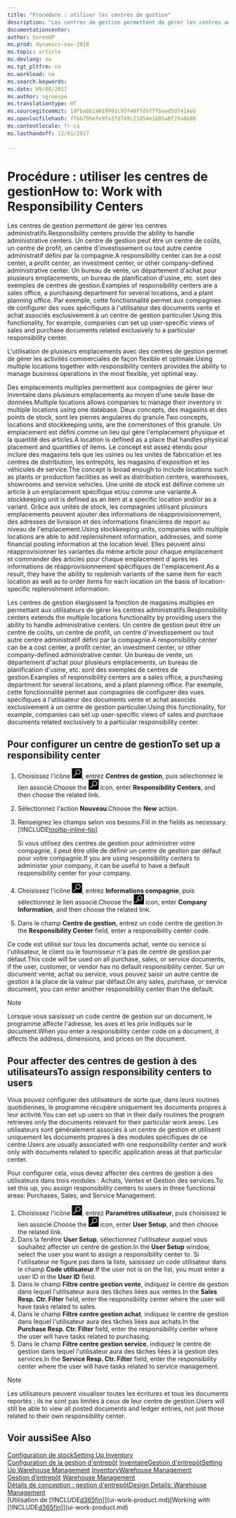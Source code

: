```yaml
---
title: "Procédure : utiliser les centres de gestion"
description: "Les centres de gestion permettent de gérer les centres administratifs. Un centre de gestion peut être un centre de coûts, un centre de profit, un centre d'investissement ou tout autre centre administratif défini par la compagnie."
documentationcenter: 
author: SorenGP
ms.prod: dynamics-nav-2018
ms.topic: article
ms.devlang: na
ms.tgt_pltfrm: na
ms.workload: na
ms.search.keywords: 
ms.date: 09/08/2017
ms.author: sgroespe
ms.translationtype: HT
ms.sourcegitcommit: 1dfba8b14019991c95f40ffd5f7fbaed5df414eb
ms.openlocfilehash: ffbb79befe9fa37d789c21854e1b05a8f29a8b86
ms.contentlocale: fr-ca
ms.lasthandoff: 12/01/2017

---
```

# <a name="how-to-work-with-responsibility-centers"></a><span data-ttu-id="31632-104">Procédure : utiliser les centres de gestion</span><span class="sxs-lookup"><span data-stu-id="31632-104">How to: Work with Responsibility Centers</span></span>
<span data-ttu-id="31632-105">Les centres de gestion permettent de gérer les centres administratifs.</span><span class="sxs-lookup"><span data-stu-id="31632-105">Responsibility centers provide the ability to handle administrative centers.</span></span> <span data-ttu-id="31632-106">Un centre de gestion peut être un centre de coûts, un centre de profit, un centre d'investissement ou tout autre centre administratif défini par la compagnie.</span><span class="sxs-lookup"><span data-stu-id="31632-106">A responsibility center can be a cost center, a profit center, an investment center, or other company-defined administrative center.</span></span> <span data-ttu-id="31632-107">Un bureau de vente, un département d'achat pour plusieurs emplacements, un bureau de planification d'usine, etc. sont des exemples de centres de gestion.</span><span class="sxs-lookup"><span data-stu-id="31632-107">Examples of responsibility centers are a sales office, a purchasing department for several locations, and a plant planning office.</span></span> <span data-ttu-id="31632-108">Par exemple, cette fonctionnalité permet aux compagnies de configurer des vues spécifiques à l'utilisateur des documents vente et achat associés exclusivement à un centre de gestion particulier.</span><span class="sxs-lookup"><span data-stu-id="31632-108">Using this functionality, for example, companies can set up user-specific views of sales and purchase documents related exclusively to a particular responsibility center.</span></span>  

<span data-ttu-id="31632-109">L'utilisation de plusieurs emplacements avec des centres de gestion permet de gérer les activités commerciales de façon flexible et optimale.</span><span class="sxs-lookup"><span data-stu-id="31632-109">Using multiple locations together with responsibility centers provides the ability to manage business operations in the most flexible, yet optimal way.</span></span>

<span data-ttu-id="31632-110">Des emplacements multiples permettent aux compagnies de gérer leur inventaire dans plusieurs emplacements au moyen d'une seule base de données.</span><span class="sxs-lookup"><span data-stu-id="31632-110">Multiple locations allows companies to manage their inventory in multiple locations using one database.</span></span> <span data-ttu-id="31632-111">Deux concepts, des magasins et des points de stock, sont les pierres angulaires du granule.</span><span class="sxs-lookup"><span data-stu-id="31632-111">Two concepts, locations and stockkeeping units, are the cornerstones of this granule.</span></span> <span data-ttu-id="31632-112">Un emplacement est défini comme un lieu qui gère l'emplacement physique et la quantité des articles.</span><span class="sxs-lookup"><span data-stu-id="31632-112">A location is defined as a place that handles physical placement and quantities of items.</span></span> <span data-ttu-id="31632-113">Le concept est assez étendu pour inclure des magasins tels que les usines ou les unités de fabrication et les centres de distribution, les entrepôts, les magasins d'exposition et les véhicules de service.</span><span class="sxs-lookup"><span data-stu-id="31632-113">The concept is broad enough to include locations such as plants or production facilities as well as distribution centers, warehouses, showrooms and service vehicles.</span></span> <span data-ttu-id="31632-114">Une unité de stock est définie comme un article à un emplacement spécifique et/ou comme une variante.</span><span class="sxs-lookup"><span data-stu-id="31632-114">A stockkeeping unit is defined as an item at a specific location and/or as a variant.</span></span> <span data-ttu-id="31632-115">Grâce aux unités de stock, les compagnies utilisant plusieurs emplacements peuvent ajouter des informations de réapprovisionnement, des adresses de livraison et des informations financières de report au niveau de l'emplacement.</span><span class="sxs-lookup"><span data-stu-id="31632-115">Using stockkeeping units, companies with multiple locations are able to add replenishment information, addresses, and some financial posting information at the location level.</span></span> <span data-ttu-id="31632-116">Elles peuvent ainsi réapprovisionner les variantes du même article pour chaque emplacement et commander des articles pour chaque emplacement d'après les informations de réapprovisionnement spécifiques de l'emplacement.</span><span class="sxs-lookup"><span data-stu-id="31632-116">As a result, they have the ability to replenish variants of the same item for each location as well as to order items for each location on the basis of location-specific replenishment information.</span></span>  

<span data-ttu-id="31632-117">Les centres de gestion élargissent la fonction de magasins multiples en permettant aux utilisateurs de gérer les centres administratifs.</span><span class="sxs-lookup"><span data-stu-id="31632-117">Responsibility centers extends the multiple locations functionality by providing users the ability to handle administrative centers.</span></span> <span data-ttu-id="31632-118">Un centre de gestion peut être un centre de coûts, un centre de profit, un centre d'investissement ou tout autre centre administratif défini par la compagnie.</span><span class="sxs-lookup"><span data-stu-id="31632-118">A responsibility center can be a cost center, a profit center, an investment center, or other company-defined administrative center.</span></span> <span data-ttu-id="31632-119">Un bureau de vente, un département d'achat pour plusieurs emplacements, un bureau de planification d'usine, etc. sont des exemples de centres de gestion.</span><span class="sxs-lookup"><span data-stu-id="31632-119">Examples of responsibility centers are a sales office, a purchasing department for several locations, and a plant planning office.</span></span> <span data-ttu-id="31632-120">Par exemple, cette fonctionnalité permet aux compagnies de configurer des vues spécifiques à l'utilisateur des documents vente et achat associés exclusivement à un centre de gestion particulier.</span><span class="sxs-lookup"><span data-stu-id="31632-120">Using this functionality, for example, companies can set up user-specific views of sales and purchase documents related exclusively to a particular responsibility center.</span></span>

## <a name="to-set-up-a-responsibility-center"></a><span data-ttu-id="31632-121">Pour configurer un centre de gestion</span><span class="sxs-lookup"><span data-stu-id="31632-121">To set up a responsibility center</span></span>  
1.  <span data-ttu-id="31632-122">Choisissez l'icône ![Page ou rapport pour la recherche](media/ui-search/search_small.png "icône Page ou rapport pour la recherche"), entrez **Centres de gestion**, puis sélectionnez le lien associé.</span><span class="sxs-lookup"><span data-stu-id="31632-122">Choose the ![Search for Page or Report](media/ui-search/search_small.png "Search for Page or Report icon") icon, enter **Responsibility Centers**, and then choose the related link.</span></span>  
2.  <span data-ttu-id="31632-123">Sélectionnez l'action **Nouveau**.</span><span class="sxs-lookup"><span data-stu-id="31632-123">Choose the **New** action.</span></span>  
3.  <span data-ttu-id="31632-124">Renseignez les champs selon vos besoins.</span><span class="sxs-lookup"><span data-stu-id="31632-124">Fill in the fields as necessary.</span></span> [!INCLUDE[tooltip-inline-tip](includes/tooltip-inline-tip_md.md)]  

    <span data-ttu-id="31632-125">Si vous utilisez des centres de gestion pour administrer votre compagnie, il peut être utile de définir un centre de gestion par défaut pour votre compagnie.</span><span class="sxs-lookup"><span data-stu-id="31632-125">If you are using responsibility centers to administer your company, it can be useful to have a default responsibility center for your company.</span></span>
4. <span data-ttu-id="31632-126">Choisissez l'icône ![Page ou rapport pour la recherche](media/ui-search/search_small.png "icône Page ou rapport pour la recherche"), entrez **Informations compagnie**, puis sélectionnez le lien associé.</span><span class="sxs-lookup"><span data-stu-id="31632-126">Choose the ![Search for Page or Report](media/ui-search/search_small.png "Search for Page or Report icon") icon, enter **Company Information**, and then choose the related link.</span></span>
5. <span data-ttu-id="31632-127">Dans le champ **Centre de gestion**, entrez un code centre de gestion.</span><span class="sxs-lookup"><span data-stu-id="31632-127">In the **Responsibility Center** field, enter a responsibility center code.</span></span>

<span data-ttu-id="31632-128">Ce code est utilisé sur tous les documents achat, vente ou service si l'utilisateur, le client ou le fournisseur n'a pas de centre de gestion par défaut.</span><span class="sxs-lookup"><span data-stu-id="31632-128">This code will be used on all purchase, sales, or service documents, if the user, customer, or vendor has no default responsibility center.</span></span> <span data-ttu-id="31632-129">Sur un document vente, achat ou service, vous pouvez saisir un autre centre de gestion à la place de la valeur par défaut.</span><span class="sxs-lookup"><span data-stu-id="31632-129">On any sales, purchase, or service document, you can enter another responsibility center than the default.</span></span>

> [!NOTE]  
>  <span data-ttu-id="31632-130">Lorsque vous saisissez un code centre de gestion sur un document, le programme affecte l'adresse, les axes et les prix indiqués sur le document.</span><span class="sxs-lookup"><span data-stu-id="31632-130">When you enter a responsibility center code on a document, it affects the address, dimensions, and prices on the document.</span></span>  

## <a name="to-assign-responsibility-centers-to-users"></a><span data-ttu-id="31632-131">Pour affecter des centres de gestion à des utilisateurs</span><span class="sxs-lookup"><span data-stu-id="31632-131">To assign responsibility centers to users</span></span>  
<span data-ttu-id="31632-132">Vous pouvez configurer des utilisateurs de sorte que, dans leurs routines quotidiennes, le programme récupère uniquement les documents propres à leur activité.</span><span class="sxs-lookup"><span data-stu-id="31632-132">You can set up users so that in their daily routines the program retrieves only the documents relevant for their particular work areas.</span></span> <span data-ttu-id="31632-133">Les utilisateurs sont généralement associés à un centre de gestion et utilisent uniquement les documents propres à des modules spécifiques de ce centre.</span><span class="sxs-lookup"><span data-stu-id="31632-133">Users are usually associated with one responsibility center and work only with documents related to specific application areas at that particular center.</span></span>  

<span data-ttu-id="31632-134">Pour configurer cela, vous devez affecter des centres de gestion à des utilisateurs dans trois modules : Achats, Ventes et Gestion des services.</span><span class="sxs-lookup"><span data-stu-id="31632-134">To set this up, you assign responsibility centers to users in three functional areas: Purchases, Sales, and Service Management.</span></span>  

1.  <span data-ttu-id="31632-135">Choisissez l'icône ![Page ou état pour la recherche](media/ui-search/search_small.png "icône Page ou état pour la recherche"), entrez **Paramètres utilisateur**, puis choisissez le lien associé.</span><span class="sxs-lookup"><span data-stu-id="31632-135">Choose the ![Search for Page or Report](media/ui-search/search_small.png "Search for Page or Report icon") icon, enter **User Setup**, and then choose the related link.</span></span>  
2.  <span data-ttu-id="31632-136">Dans la fenêtre **User Setup**, sélectionnez l'utilisateur auquel vous souhaitez affecter un centre de gestion.</span><span class="sxs-lookup"><span data-stu-id="31632-136">In the **User Setup** window, select the user you want to assign a responsibility center to.</span></span> <span data-ttu-id="31632-137">Si l'utilisateur ne figure pas dans la liste, saisissez un code utilisateur dans le champ **Code utilisateur**.</span><span class="sxs-lookup"><span data-stu-id="31632-137">If the user not is on the list, you must enter a user ID in the **User ID** field.</span></span>  
3.  <span data-ttu-id="31632-138">Dans le champ **Filtre centre gestion vente**, indiquez le centre de gestion dans lequel l'utilisateur aura des tâches liées aux ventes.</span><span class="sxs-lookup"><span data-stu-id="31632-138">In the **Sales Resp. Ctr. Filter** field, enter the responsibility center where the user will have tasks related to sales.</span></span>  
4.  <span data-ttu-id="31632-139">Dans le champ **Filtre centre gestion achat**, indiquez le centre de gestion dans lequel l'utilisateur aura des tâches liées aux achats.</span><span class="sxs-lookup"><span data-stu-id="31632-139">In the **Purchase Resp. Ctr. Filter** field, enter the responsibility center where the user will have tasks related to purchasing.</span></span>  
5.  <span data-ttu-id="31632-140">Dans le champ **Filtre centre gestion service**, indiquez le centre de gestion dans lequel l'utilisateur aura des tâches liées à la gestion des services.</span><span class="sxs-lookup"><span data-stu-id="31632-140">In the **Service Resp. Ctr. Filter** field, enter the responsibility center where the user will have tasks related to service management.</span></span>  

> [!NOTE]  
>  <span data-ttu-id="31632-141">Les utilisateurs peuvent visualiser toutes les écritures et tous les documents reportés ; ils ne sont pas limités à ceux de leur centre de gestion.</span><span class="sxs-lookup"><span data-stu-id="31632-141">Users will still be able to view all posted documents and ledger entries, not just those related to their own responsibility center.</span></span>

## <a name="see-also"></a><span data-ttu-id="31632-142">Voir aussi</span><span class="sxs-lookup"><span data-stu-id="31632-142">See Also</span></span>  
[<span data-ttu-id="31632-143">Configuration de stock</span><span class="sxs-lookup"><span data-stu-id="31632-143">Setting Up Inventory</span></span>](inventory-setup-inventory.md)  
<span data-ttu-id="31632-144">[Configuration de la gestion d'entrepôt](warehouse-setup-warehouse.md)
[Inventaire](inventory-manage-inventory.md)[Gestion d'entrepôt](warehouse-manage-warehouse.md)</span><span class="sxs-lookup"><span data-stu-id="31632-144">[Setting Up Warehouse Management](warehouse-setup-warehouse.md)
[Inventory](inventory-manage-inventory.md)[Warehouse Management](warehouse-manage-warehouse.md)</span></span>  
<span data-ttu-id="31632-145">[Gestion d’entrepôt](warehouse-manage-warehouse.md)  </span><span class="sxs-lookup"><span data-stu-id="31632-145">[Warehouse Management](warehouse-manage-warehouse.md)  </span></span>  
[<span data-ttu-id="31632-146">Détails de conception : gestion d'entrepôt</span><span class="sxs-lookup"><span data-stu-id="31632-146">Design Details: Warehouse Management</span></span>](design-details-warehouse-management.md)  
<span data-ttu-id="31632-147">[Utilisation de [!INCLUDE[d365fin](includes/d365fin_md.md)]](ui-work-product.md)</span><span class="sxs-lookup"><span data-stu-id="31632-147">[Working with [!INCLUDE[d365fin](includes/d365fin_md.md)]](ui-work-product.md)</span></span>

